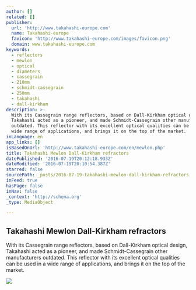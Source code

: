 ```yaml
---
author: []
related: []
publisher:
  url: 'http://www.takahashi-europe.com'
  name: Takahashi-europe
  favicon: 'http://www.takahashi-europe.com/images/favicon.png'
  domain: www.takahashi-europe.com
keywords:
  - reflectors
  - mewlon
  - optical
  - diameters
  - cassegrain
  - 210mm
  - schmidt-cassegrain
  - 250mm
  - takahashi
  - dall-kirkham
description: >-
  With its Cassegrain range reflectors, based on Dall-Kirkham optical design,
  Takahashi acted as a pioneer, and made Schmidt-Cassegrain other manufacturers
  outdated. This reflector with its excellent optical qualities can be used in a
  wide range of applications, and brings it on the top of the market.
inLanguage: en
app_links: []
isBasedOnUrl: 'http://www.takahashi-europe.com/en/mewlon.php'
title: Takahashi Mewlon Dall-Kirkham refractors
datePublished: '2016-07-19T20:12:18.933Z'
dateModified: '2016-07-19T20:10:54.387Z'
starred: false
sourcePath: _posts/2016-07-19-takahashi-mewlon-dall-kirkham-refractors.md
inFeed: true
hasPage: false
inNav: false
_context: 'http://schema.org'
_type: MediaObject

---
```

<article style=""><h1>Takahashi Mewlon Dall-Kirkham refractors</h1><p>With its Cassegrain range reflectors, based on Dall-Kirkham optical design, Takahashi acted as a pioneer, and made Schmidt-Cassegrain other manufacturers outdated. This reflector with its excellent optical qualities can be used in a wide range of applications, and brings it on the top of the market.</p><img src="http://www.takahashi-europe.com/images/products/mewlon/mewlon-250_profil_300.jpg" /></article>